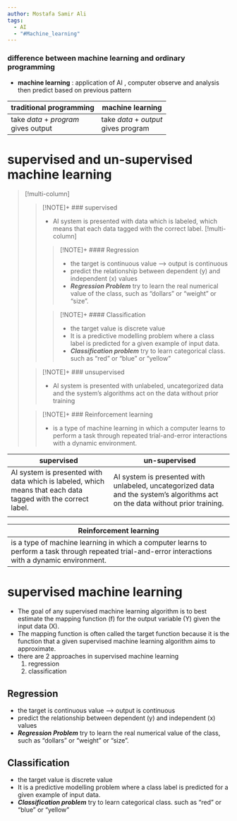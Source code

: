 ```yaml
---
author: Mostafa Samir Ali
tags:
  - AI
  - "#Machine_learning"
---
```


### difference between machine learning and ordinary programming

- **machine learning** : application of AI , computer observe and analysis then predict based on previous pattern

| traditional programming                 | machine learning                        |
| --------------------------------------- | --------------------------------------- |
| take *data* + *program*<br>gives output | take *data* + *output*<br>gives program |
# supervised and un-supervised machine learning

> [!multi-column]
> 
>> [!NOTE]+ ### supervised
>> - AI system is presented with data which is labeled, which means that each data tagged with the correct label.
>> [!multi-column]
>>
>>> [!NOTE]+ #### Regression
>>> - the target is continuous value --> output is continuous
>>> - predict the relationship between dependent (y) and independent (x) values
>>> - ***Regression Problem*** try to learn the real numerical value of the class, such as “dollars” or “weight” or “size”.
>> 
>>> [!NOTE]+ #### Classification
>>> - the target value is discrete value
>>> - It is a predictive modelling problem where a class label is predicted for a given example of input data.
>>> - ***Classification problem*** try to learn categorical class. such as “red” or “blue” or “yellow”
>
>> [!NOTE]+ ### unsupervised 
>> - AI system is presented with unlabeled, uncategorized data and the system’s algorithms act on the data without prior training
>
>> [!NOTE]+ ### Reinforcement learning
>> - is a type of machine learning in which a computer learns to perform a task through repeated trial-and-error interactions with a dynamic environment.
 
| supervised                                                                                                   | un-supervised                                                                                                                 |
| ------------------------------------------------------------------------------------------------------------ | ----------------------------------------------------------------------------------------------------------------------------- |
| AI system is presented with data which is labeled, which means that each data tagged with the correct label. | AI system is presented with unlabeled, uncategorized data and the system’s algorithms act on the data without prior training. |
|                                                                                                              |                                                                                                                               |

| Reinforcement learning                                                                                                                               |
| ---------------------------------------------------------------------------------------------------------------------------------------------------- |
| is a type of machine learning in which a computer learns to perform a task through repeated trial-and-error interactions with a dynamic environment. |
# supervised machine learning
- The goal of any supervised machine learning algorithm is to best estimate the mapping function (f) for the output variable (Y) given the input data (X).  
- The mapping function is often called the target function because it is the function that a given supervised machine learning algorithm aims to approximate.
- there are 2 approaches in supervised machine learning
	1. regression
	2. classification
## Regression
- the target is continuous value --> output is continuous
- predict the relationship between dependent (y) and independent (x) values
- ***Regression Problem*** try to learn the real numerical value of the class, such as “dollars” or “weight” or “size”.
## Classification
- the target value is discrete value
- It is a predictive modelling problem where a class label is predicted for a given example of input data.
- ***Classification problem*** try to learn categorical class. such as “red” or “blue” or “yellow”
















